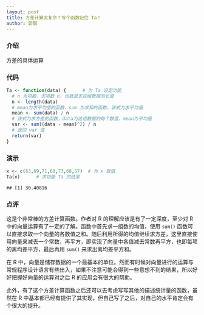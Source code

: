 ```yaml
---
layout: post
title: 方差计算太复杂？写个函数记住 Ta！
author: 郭靓
---
```


### 介绍
方差的具体运算

### 代码

```r
Ta <- function(data) {      # 为 Ta 设定功能
  # n 为项数，求项数 n，也就是求这组数据的长度
  n <- length(data)
  # mean为求平均值的函数，sum 为求和的函数，该式为求平均值
  mean <- sum(data) / n
  # 该式为求方差的函数，data为这组数据的每个数值，mean为平均值
  var <- sum((data - mean)^2) / n
  # 返回 var 值
  return(var)
}
```

### 演示

```r
x <- c(63,69,71,60,73,68,57)  # 为 x 赋值
Ta(x)      # 求功能 Ta 的结果
```

```
## [1] 30.40816
```

### 点评
这是个非常棒的方差计算函数。作者对 R 的理解应该是有了一定深度，至少对 R 中的向量运算有了一定的了解。函数中首先求一组数的均值，使用 `sum()` 函数可以直接求取一个向量的各数值之和。随后利用所得的均值继续求方差，这里直接使用向量来减去一个常数，再平方，即实现了向量中各值减去常数再平方，也即每项的离均差平方，最后再用 `sum()` 来求出离均差平方和。

在 R 中，向量是储存数据的一个最基本的单位。然而有时候对向量进行的运算与常规程序设计语言有些出入，如果不注意可能会得到一些意想不到的结果，所以好好把握好向量的运算对之后 R 的应用会有很大的帮助。

此外，有了这个方差计算函数之后还可以去考虑写写其他的描述统计量的函数，虽然在 R 中基本都已经有提供了其实现，但自己写了之后，对自己的水平肯定会有个很大的提升。


